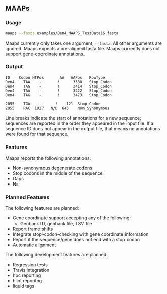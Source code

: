 MAAPs
------

### Usage
```bash
maaps --fasta examples/Den4_MAAPS_TestData16.fasta
```

Maaps currently only takes one argument, `--fasta`. All other arguments are ignored.
Maaps expects a pre-aligned fasta file. 
Maaps currently does not support gene-coordinate annotations.

### Output
```
ID	  Codon	NTPos   	AA	 AAPos	 RowType
Den4	TAA	   -	   !	  3388	 Stop_Codon
Den4	TAG	   -	   !	  3414	 Stop_Codon
Den4	TAA	   -	   !	  3422	 Stop_Codon
Den4	TAG	   -	   !	  3473	 Stop_Codon

2055	TGA    -	  !    121	Stop_Codon
2055	RAC	 1927 	N/D  643	Non_Synonymous
```

Line breaks indicate the start of annotations for a new sequence; sequences are reported in the order they appeared in the input file.
If a sequence ID does not appear in the output file, that means no annotations were found for that sequence.

### Features

Maaps reports the following annotations: 

  * Non-synonymous degenerate codons
  * Stop codons in the middle of the sequence
  * Gaps
  * Ns

### Planned Features
The following features are planned:

  * Gene coordinate support accepting any of the following:
      * Genbank ID, genbank file, TSV file
  * Report frame shifts
  * Integrate stop-codon-checking with gene coordinate information
  * Report if the sequence/gene does not end with a stop codon
  * Automatic alignment

The following development features are planned:
  * Regression tests
  * Travis Integration
  * hpc reporting
  * hlint reporitng
  * liquid tags

